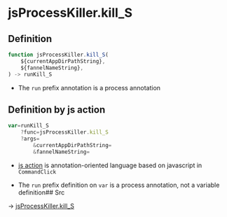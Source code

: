 # jsProcessKiller.kill_S

## Definition

```js.js
function jsProcessKiller.kill_S(
	${currentAppDirPathString},
	${fannelNameString},
) -> runKill_S
```

- The `run` prefix annotation is a process annotation
## Definition by js action

```js.js
var=runKill_S
	?func=jsProcessKiller.kill_S
	?args=
		&currentAppDirPathString=
		&fannelNameString=
```

- [js action](#) is annotation-oriented language based on javascript in `CommandClick`

- The `run` prefix definition on `var` is a process annotation, not a variable definition## Src

-> [jsProcessKiller.kill_S](https://github.com/puutaro/CommandClick/blob/master/app/src/main/java/com/puutaro/commandclick/fragment_lib/terminal_fragment/js_interface/toolbar/JsProcessKiller.kt#L12)


